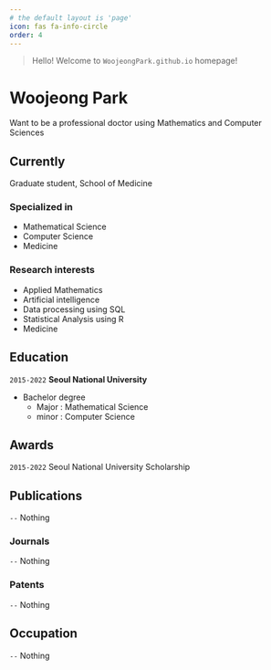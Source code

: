 ```yaml
---
# the default layout is 'page'
icon: fas fa-info-circle
order: 4
---
```

<!--
> Add Markdown syntax content to file `_tabs/about.md`{: .filepath } and it will show up on this page.
{: .prompt-tip }
-->

> Hello! Welcome to `WoojeongPark.github.io` homepage! <br>

# Woojeong Park
Want to be a professional doctor using Mathematics and Computer Sciences


## Currently
Graduate student, School of Medicine

### Specialized in
- Mathematical Science
- Computer Science 
- Medicine


### Research interests
- Applied Mathematics
- Artificial intelligence
- Data processing using SQL
- Statistical Analysis using R
- Medicine


## Education
`2015-2022`
__Seoul National University__
- Bachelor degree
  - Major : Mathematical Science
  - minor : Computer Science

<!--
`2023-Now`
__CHA University__
- Master degree
  - Major : Medicine
-->

## Awards
`2015-2022`
Seoul National University Scholarship


## Publications
`--`
Nothing 

<!-- A list is also available [online](http://scholar.google.co.uk/citations?user=LTOTl0YAAAAJ) -->

### Journals
`--`
Nothing 

### Patents
`--`
Nothing 



## Occupation
`--`
Nothing 


